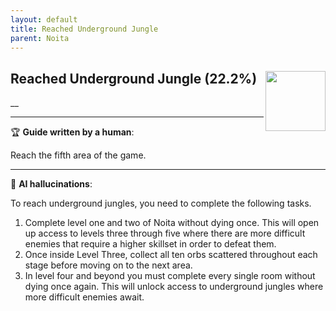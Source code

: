 ```yaml
---
layout: default
title: Reached Underground Jungle
parent: Noita
---
```


## Reached Underground Jungle (22.2%) <img align="right" src="https://cdn.cloudflare.steamstatic.com/steamcommunity/public/images/apps/881100/5183ddeee913f877125231433214d75809f2721b.jpg" width="96" height="96">

__

---

:trophy: **Guide written by a human**:

Reach the fifth area of the game.

---

:robot: **AI hallucinations**:

To reach underground jungles, you need to complete the following tasks.

1. Complete level one and two of Noita without dying once. This will open up access to levels three through five where there are more difficult enemies that require a higher skillset in order to defeat them.
2. Once inside Level Three, collect all ten orbs scattered throughout each stage before moving on to the next area.
3. In level four and beyond you must complete every single room without dying once again. This will unlock access to underground jungles where more difficult enemies await.
